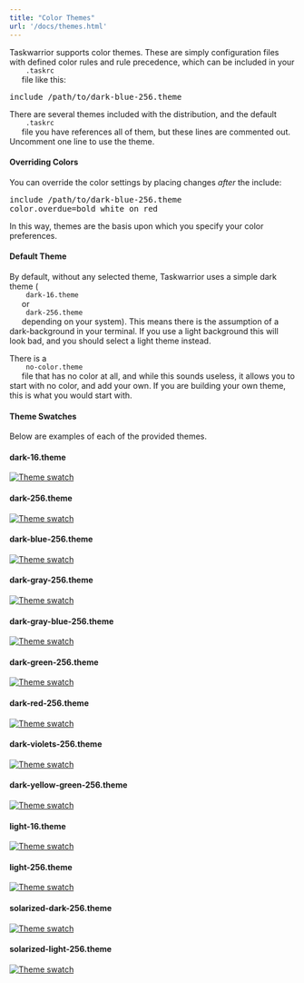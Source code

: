 ```yaml
---
title: "Color Themes"
url: '/docs/themes.html'
---
```

<div class="col-md-10 main">
 <div class="row">
  <p>
   Taskwarrior supports color themes. These are simply configuration
              files with defined color rules and rule precedence, which can be
              included in your
   <code>
    .taskrc
   </code>
   file like this:
  </p>
  <pre>include /path/to/dark-blue-256.theme</pre>
  <p>
   There are several themes included with the distribution, and the
              default
   <code>
    .taskrc
   </code>
   file you have references all of them,
              but these lines are commented out. Uncomment one line to use the
              theme.
  </p>
  <a name="override">
  </a>
  <h4>
   Overriding Colors
  </h4>
  <p>
   You can override the color settings by placing changes
   <em>
    after
   </em>
   the include:
  </p>
  <pre>include /path/to/dark-blue-256.theme
color.overdue=bold white on red</pre>
  <p>
   In this way, themes are the basis upon which you specify your
              color preferences.
  </p>
  <a name="default">
  </a>
  <h4>
   Default Theme
  </h4>
  <p>
   By default, without any selected theme, Taskwarrior uses a simple
              dark theme (
   <code>
    dark-16.theme
   </code>
   or
   <code>
    dark-256.theme
   </code>
   depending on your system). This means there is the assumption of a
              dark-background in your terminal. If you use a light background
              this will look bad, and you should select a light theme instead.
  </p>
  <p>
   There is a
   <code>
    no-color.theme
   </code>
   file that has no color at all,
              and while this sounds useless, it allows you to start with no color,
              and add your own.  If you are building your own theme, this is what
              you would start with.
  </p>
  <a name="swatches">
  </a>
  <h4>
   Theme Swatches
  </h4>
  <p>
   Below are examples of each of the provided themes.
  </p>
  <h4>
   dark-16.theme
  </h4>
  <p>
   <a href="/docs/images/dark-16.png">
    <img alt="Theme swatch" class="img-thumbnail" src="/docs/images/dark-16.png"/>
   </a>
  </p>
  <h4>
   dark-256.theme
  </h4>
  <p>
   <a href="/docs/images/dark-256.png">
    <img alt="Theme swatch" class="img-thumbnail" src="/docs/images/dark-256.png"/>
   </a>
  </p>
  <h4>
   dark-blue-256.theme
  </h4>
  <p>
   <a href="/docs/images/dark-blue-256.png">
    <img alt="Theme swatch" class="img-thumbnail" src="/docs/images/dark-blue-256.png"/>
   </a>
  </p>
  <h4>
   dark-gray-256.theme
  </h4>
  <p>
   <a href="/docs/images/dark-gray-256.png">
    <img alt="Theme swatch" class="img-thumbnail" src="/docs/images/dark-gray-256.png"/>
   </a>
  </p>
  <h4>
   dark-gray-blue-256.theme
  </h4>
  <p>
   <a href="/docs/images/dark-gray-blue-256.png">
    <img alt="Theme swatch" class="img-thumbnail" src="/docs/images/dark-gray-blue-256.png"/>
   </a>
  </p>
  <h4>
   dark-green-256.theme
  </h4>
  <p>
   <a href="/docs/images/dark-green-256.png">
    <img alt="Theme swatch" class="img-thumbnail" src="/docs/images/dark-green-256.png"/>
   </a>
  </p>
  <h4>
   dark-red-256.theme
  </h4>
  <p>
   <a href="/docs/images/dark-red-256.png">
    <img alt="Theme swatch" class="img-thumbnail" src="/docs/images/dark-red-256.png"/>
   </a>
  </p>
  <h4>
   dark-violets-256.theme
  </h4>
  <p>
   <a href="/docs/images/dark-violets-256.png">
    <img alt="Theme swatch" class="img-thumbnail" src="/docs/images/dark-violets-256.png"/>
   </a>
  </p>
  <h4>
   dark-yellow-green-256.theme
  </h4>
  <p>
   <a href="/docs/images/dark-yellow-green-256.png">
    <img alt="Theme swatch" class="img-thumbnail" src="/docs/images/dark-yellow-green-256.png"/>
   </a>
  </p>
  <h4>
   light-16.theme
  </h4>
  <p>
   <a href="/docs/images/light-16.png">
    <img alt="Theme swatch" class="img-thumbnail" src="/docs/images/light-16.png"/>
   </a>
  </p>
  <h4>
   light-256.theme
  </h4>
  <p>
   <a href="/docs/images/light-256.png">
    <img alt="Theme swatch" class="img-thumbnail" src="/docs/images/light-256.png"/>
   </a>
  </p>
  <h4>
   solarized-dark-256.theme
  </h4>
  <p>
   <a href="/docs/images/solarized-dark-256.png">
    <img alt="Theme swatch" class="img-thumbnail" src="/docs/images/solarized-dark-256.png"/>
   </a>
  </p>
  <h4>
   solarized-light-256.theme
  </h4>
  <p>
   <a href="/docs/images/solarized-light-256.png">
    <img alt="Theme swatch" class="img-thumbnail" src="/docs/images/solarized-light-256.png"/>
   </a>
  </p>
 </div>
 <br/>
 <br/>
</div>

